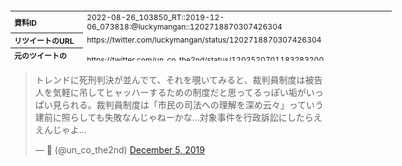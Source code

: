 <table style="font-size: 9pt; width: 610px; margin-bottom: 20px; height: 80px;">
<tbody>
    <tr>
        <th align=left>資料ID</th>
        <td align=left>2022-08-26_103850_RT::2019-12-06_073818:@luckymangan::1202718870307426304</td>
    </tr>
    <tr>
        <th align=left>リツイートのURL</th>
        <td align=left>https://twitter.com/luckymangan/status/1202718870307426304</td>
    </tr>
    <tr>
        <th align=left>元のツイートのURL</th>
        <td align=left>https://twitter.com/un_co_the2nd/status/1202520701183283200</td>
    </tr>
    <tr>
        <th align=left>リツイートしたアカウント</th>
        <td align=left>@luckymangan</td>
    </tr>
    <tr>
        <th align=left>元のツイートのアカウント</th>
        <td align=left>@un_co_the2nd</td>
    </tr>
    <tr>
        <th align=left>リツイートしたユーザ名</th>
        <td align=left>リーチ一発ツモ裏１</td>
    </tr>
    <tr>
        <th align=left>元のツイートのユーザ名</th>
        <td align=left>🍦</td>
    </tr>
    <tr>
        <th align=left>ツイートの記録日時</th>
        <td align=left>2022-08-26_103850_</td>
    </tr>
</tbody>
</table>
<blockquote class="twitter-tweet" data-width="450"  data-lang="ja"><p lang="ja" dir="ltr">トレンドに死刑判決が並んでて、それを覗いてみると、裁判員制度は被告人を気軽に吊してヒャッハーするための制度だと思ってるっぽい垢がいっぱい見られる。裁判員制度は「市民の司法への理解を深め云々」っていう建前に照らしても失敗なんじゃねーかな…対象事件を行政訴訟にしたらええんじゃよ…</p>&mdash; 🍦 (@un_co_the2nd) <a href="https://twitter.com/un_co_the2nd/status/1202520701183283200?ref_src=twsrc%5Etfw">December 5, 2019</a></blockquote>
<script async src="https://platform.twitter.com/widgets.js" charset="utf-8"></script>


